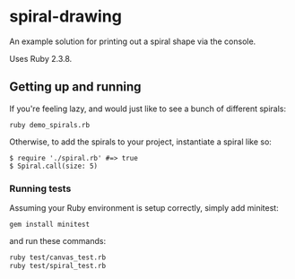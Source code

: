 # spiral-drawing

An example solution for printing out a spiral shape via the console.

Uses Ruby 2.3.8.

## Getting up and running

If you're feeling lazy, and would just like to see a bunch of different spirals:
```
ruby demo_spirals.rb
```

Otherwise, to add the spirals to your project, instantiate a spiral like so:
```
$ require './spiral.rb' #=> true
$ Spiral.call(size: 5)
```


### Running tests

Assuming your Ruby environment is setup correctly, simply add minitest:

```
gem install minitest
```

and run these commands:

```bash
ruby test/canvas_test.rb
ruby test/spiral_test.rb
```
